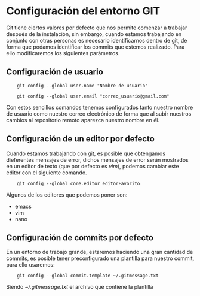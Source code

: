 # Configuración del entorno GIT

Git tiene ciertos valores por defecto que nos permite comenzar a trabajar después  de la instalación, sin embargo, cuando estamos trabajando en conjunto con otras personas es necesario identificarnos dentro de git, de forma que podamos identificar los commits que estemos realizado. Para ello modificaremos los siguientes parámetros.

## Configuración de usuario

```
    git config --global user.name "Nombre de usuario"
```

```
    git config --global user.email "correo_usuario@gmail.com"
```

Con estos sencillos comandos tenemos configurados tanto nuestro nombre de usuario como nuestro correo electrónico de forma que al subir nuestros cambios al repositorio remoto aparezca nuestro nombre en él.

## Configuración de un editor por defecto

Cuando estamos trabajando con git, es posible que obtengamos dieferentes mensajes de error, dichos mensajes de error serán mostrados en un editor de texto (que por defecto es _vim_), podemos cambiar este editor con el siguiente comando.

```
    git config --global core.editor editorFavorito
```

Algunos de los editores que podemos poner son:
* emacs
* vim
* nano

## Configuración de commits por defecto

En un entorno de trabajo grande, estaremos haciendo una gran cantidad de commits, es posible tener preconfigurado una plantilla para nuestro commit, para ello usaremos:

```
    git config --global commit.template ~/.gitmessage.txt
```

Siendo _~/.gitmessage.txt_ el archivo que contiene la plantilla

